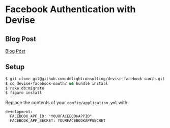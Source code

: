 # Facebook Authentication with Devise

## Blog Post
[Blog Post](http://www.delight.consulting/blog/facebook-authentication-with-devise/)

## Setup
```bash
$ git clone git@github.com:delightconsulting/devise-facebook-oauth.git
$ cd devise-facebook-oauth/ && bundle install
$ rake db:migrate
$ figaro install
```

Replace the contents of your `config/application.yml` with:
```
development:
  FACEBOOK_APP_ID: "YOURFACEBOOKAPPID"
  FACEBOOK_APP_SECRET: YOURFACEBOOKAPPSECRET
```

